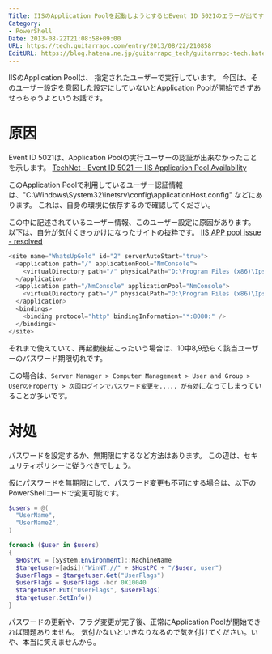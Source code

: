 ```yaml
---
Title: IISのApplication Poolを起動しようとするとEvent ID 5021のエラーが出てすぐに停止してしまう
Category:
- PowerShell
Date: 2013-08-22T21:08:58+09:00
URL: https://tech.guitarrapc.com/entry/2013/08/22/210858
EditURL: https://blog.hatena.ne.jp/guitarrapc_tech/guitarrapc-tech.hatenablog.com/atom/entry/6802418398340960149
---
```


<!--
Date: 2013-08-22T21:08:58+09:00
URL: https://tech.guitarrapc.com/entry/2013/08/22/210858
-->

IISのApplication Poolは、 指定されたユーザーで実行しています。
今回は、そのユーザー設定を意図した設定にしていないとApplication Poolが開始できずあせっちゃうよというお話です。

# 原因

Event ID 5021は、Application Poolの実行ユーザーの認証が出来なかったことを示します。
[TechNet - Event ID 5021 — IIS Application Pool Availability](http://technet.microsoft.com/en-us/library/cc735179(v=ws.10).aspx)

このApplication Poolで利用しているユーザー認証情報は、"C:\Windows\System32\inetsrv\config\applicationHost.config" などにあります。
これは、自身の環境に依存するので確認してください。

この中に記述されているユーザー情報、このユーザー設定に原因があります。
以下は、自分が気付くきっかけになったサイトの抜粋です。
[IIS APP pool issue - resolved](http://community.whatsupgold.com/forums/whatsupgoldeditionsstandardandpremiumeditions/iisapppoolissueresolved)


```ps1
<site name="WhatsUpGold" id="2" serverAutoStart="true">
  <application path="/" applicationPool="NmConsole">
    <virtualDirectory path="/" physicalPath="D:\Program Files (x86)\Ipswitch\WhatsUp\HTML" userName="WhatsUpGold_User" password="[enc:AesProvider:HASH ON FIRST LINE:enc]" />
  </application>
  <application path="/NmConsole" applicationPool="NmConsole">
    <virtualDirectory path="/" physicalPath="D:\Program Files (x86)\Ipswitch\WhatsUp\HTML\NM.UI" userName="WhatsUpGold_User" password="[enc:AesProvider:HASH ON SECOND LINE:enc]" logonMethod="ClearText" />
  </application>
  <bindings>
    <binding protocol="http" bindingInformation="*:8080:" />
  </bindings>
</site>
```


それまで使えていて、再起動後起こったいう場合は、10中8,9恐らく該当ユーザーのパスワード期限切れです。

この場合は、`Server Manager > Computer Management > User and Group > UserのProperty > 次回ログインでパスワード変更を..... が有効`になってしまっていることが多いです。

# 対処

パスワードを設定するか、無期限にするなど方法はあります。
この辺は、セキュリティポリシーに従うべきでしょう。

仮にパスワードを無期限にして、パスワード変更も不可にする場合は、以下のPowerShellコードで変更可能です。

```ps1
$users = @(
  "UserName",
  "UserName2",
)

foreach ($user in $users)
{
  $HostPC = [System.Environment]::MachineName
  $targetuser=[adsi]("WinNT://" + $HostPC + "/$user, user")
  $userFlags = $targetuser.Get("UserFlags")
  $userFlags = $userFlags -bor 0X10040
  $targetuser.Put("UserFlags", $userFlags)
  $targetuser.SetInfo()
}
```


パスワードの更新や、フラグ変更が完了後、正常にApplication Poolが開始できれば問題ありません。
気付かないといきなりなるので気を付けてください。いや、本当に笑えませんから。
